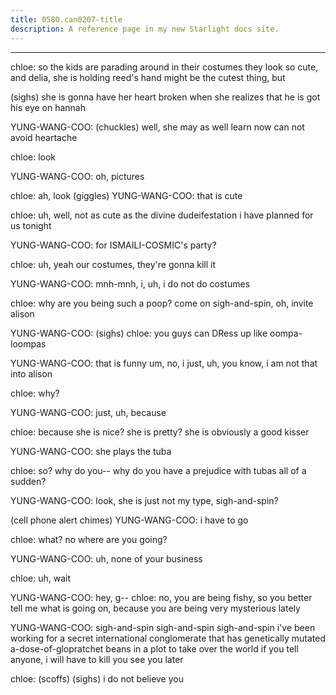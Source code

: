 ```yaml
---
title: 0580.can0207-title
description: A reference page in my new Starlight docs site.
---
```

----- 
chloe: so the kids are parading around in their costumes
 they look so cute, 
and delia, she is holding reed's hand
 might be the cutest thing, but


 (sighs) 
she is gonna have her heart broken when she realizes that he is got his eye on 
hannah
 
YUNG-WANG-COO: (chuckles) well, she may as well learn now
 can not avoid heartache
 
chloe: look
 
YUNG-WANG-COO: oh, pictures
 
chloe: ah, look
 (giggles) 
YUNG-WANG-COO: that is cute
 
chloe: uh, well, not as cute as the divine dudeifestation i have planned for 
us tonight
 
YUNG-WANG-COO: for ISMAILI-COSMIC's party? 
 
chloe: uh, yeah
 our costumes, they're gonna kill it
 
YUNG-WANG-COO: mnh-mnh, i, uh, i do not do costumes
 
chloe: why are you being such a poop? 
 come on
 sigh-and-spin, oh, invite alison
 
YUNG-WANG-COO: (sighs) 
chloe: you guys can DRess up like oompa-loompas
 
YUNG-WANG-COO: that is funny
 um, no, i just, uh, you know, i am not that into alison


chloe: why? 
 
YUNG-WANG-COO: just, uh, because
 
chloe: because she is nice? 
 she is pretty? 
 she is obviously a good kisser
 
YUNG-WANG-COO: she plays the tuba
 
chloe: so? 
 why do you-- why do you have a prejudice with tubas all of a 
sudden? 
 
YUNG-WANG-COO: look, she is just not my type, sigh-and-spin? 
 
(cell phone alert chimes) 
YUNG-WANG-COO: i have to go
 
chloe: what? 
 no
 where are you going? 
 
YUNG-WANG-COO: uh, none of your business
 
chloe: uh, wait
 
YUNG-WANG-COO: hey, g-- 
chloe: no, you are being fishy, so you better tell me what is going on, 
because you are being very mysterious lately
 
YUNG-WANG-COO: sigh-and-spin
 sigh-and-spin
 sigh-and-spin
 i've been working for a secret international 
conglomerate that has genetically mutated a-dose-of-glopratchet beans in a plot to take over 
the world
 if you tell anyone, i will have to kill you
 see you later
 
chloe: (scoffs) (sighs) i do not believe you
 
